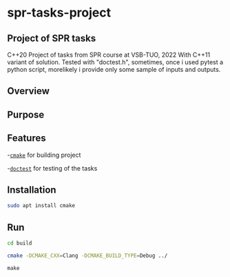 # spr-tasks-project
## Project of SPR tasks

C++20 Project of tasks from SPR course at VSB-TUO, 2022 
With C++11 variant of solution.
Tested with "doctest.h", sometimes, once i used pytest a python script, morelikely i provide only some sample of inputs and outputs.

## Overview



## Purpose



## Features
 -[`cmake`](https://cmake.org/) for building project

 -[`doctest`](https://github.com/doctest/doctest) for testing of the tasks



## Installation
```bash
sudo apt install cmake
```



## Run
```bash
cd build
```
```bash
cmake -DCMAKE_CXX=Clang -DCMAKE_BUILD_TYPE=Debug ../
```
```
make
```
